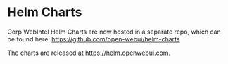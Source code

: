 # Helm Charts
Corp WebIntel Helm Charts are now hosted in a separate repo, which can be found here: https://github.com/open-webui/helm-charts 

The charts are released at https://helm.openwebui.com. 